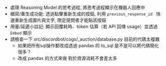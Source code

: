 - 處理 Reasoning Model 的思考過程, 將思考過程顯示在機器人回應中
- 續寫/重生成功能: 透過點擊重新生成的按鈕, 利用 `previous_response_id ` 快速重新生成圖片與文字, 限定提問者才能點該按鈕
- 用量/延遲小註記: 顯示回覆耗時、token 估算（若 API 回傳 usage）並透過 `Embed` 顯示
- 請檢查一下 src/discordbot/cogs/\_auction/database.py 目前的代碼太複雜
    - 如果把所有sql操作都改成透過 pandas 的 to_sql 是不是可以將代碼簡化很多？
    - 改成 pandas 的方式來做 對於資源消耗不會差太多
